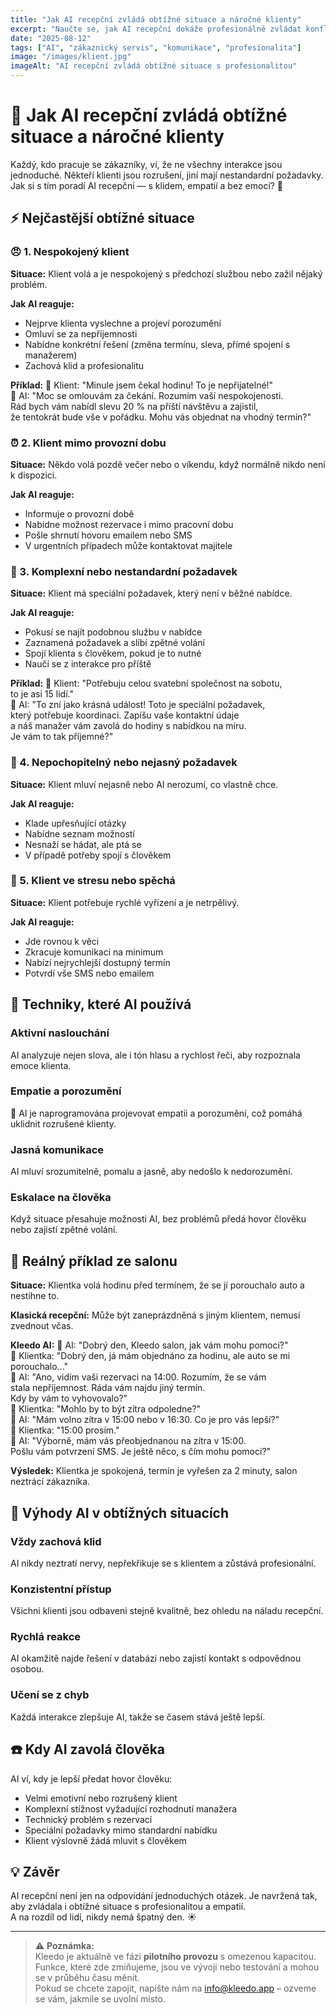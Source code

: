 ```yaml
---
title: "Jak AI recepční zvládá obtížné situace a náročné klienty"
excerpt: "Naučte se, jak AI recepční dokáže profesionálně zvládat konfliktní situace, nespokojené klienty a nestandartní požadavky."
date: "2025-08-12"
tags: ["AI", "zákaznický servis", "komunikace", "profesionalita"]
image: "/images/klient.jpg"
imageAlt: "AI recepční zvládá obtížné situace s profesionalitou"
---
```


# 🤖 Jak AI recepční zvládá obtížné situace a náročné klienty

Každý, kdo pracuje se zákazníky, ví, že ne všechny interakce jsou jednoduché. Někteří klienti jsou rozrušení, jiní mají nestandardní požadavky. Jak si s tím poradí AI recepční — s klidem, empatií a bez emocí? 💪

## ⚡ Nejčastější obtížné situace

### 😠 1. Nespokojený klient

**Situace:** Klient volá a je nespokojený s předchozí službou nebo zažil nějaký problém.

**Jak AI reaguje:**
- Nejprve klienta vyslechne a projeví porozumění
- Omluví se za nepříjemnosti
- Nabídne konkrétní řešení (změna termínu, sleva, přímé spojení s manažerem)
- Zachová klid a profesionalitu

**Příklad:**
💬 Klient: "Minule jsem čekal hodinu! To je nepřijatelné!"  
🤖 AI: "Moc se omlouvám za čekání. Rozumím vaší nespokojenosti.  
     Rád bych vám nabídl slevu 20 % na příští návštěvu a zajistil,  
     že tentokrát bude vše v pořádku. Mohu vás objednat na vhodný termín?"

### ⏰ 2. Klient mimo provozní dobu

**Situace:** Někdo volá pozdě večer nebo o víkendu, když normálně nikdo není k dispozici.

**Jak AI reaguje:**
- Informuje o provozní době
- Nabídne možnost rezervace i mimo pracovní dobu
- Pošle shrnutí hovoru emailem nebo SMS
- V urgentních případech může kontaktovat majitele

### 🧩 3. Komplexní nebo nestandardní požadavek

**Situace:** Klient má speciální požadavek, který není v běžné nabídce.

**Jak AI reaguje:**
- Pokusí se najít podobnou službu v nabídce
- Zaznamená požadavek a slíbí zpětné volání
- Spojí klienta s člověkem, pokud je to nutné
- Naučí se z interakce pro příště

**Příklad:**
💬 Klient: "Potřebuju celou svatební společnost na sobotu,  
         to je asi 15 lidí."  
🤖 AI: "To zní jako krásná událost! Toto je speciální požadavek,  
     který potřebuje koordinaci. Zapíšu vaše kontaktní údaje  
     a náš manažer vám zavolá do hodiny s nabídkou na míru.  
     Je vám to tak příjemné?"

### 🤔 4. Nepochopitelný nebo nejasný požadavek

**Situace:** Klient mluví nejasně nebo AI nerozumí, co vlastně chce.

**Jak AI reaguje:**
- Klade upřesňující otázky
- Nabídne seznam možností
- Nesnaží se hádat, ale ptá se
- V případě potřeby spojí s člověkem

### 💨 5. Klient ve stresu nebo spěchá

**Situace:** Klient potřebuje rychlé vyřízení a je netrpělivý.

**Jak AI reaguje:**
- Jde rovnou k věci
- Zkracuje komunikaci na minimum
- Nabízí nejrychlejší dostupný termín
- Potvrdí vše SMS nebo emailem

## 🧠 Techniky, které AI používá

### Aktivní naslouchání
AI analyzuje nejen slova, ale i tón hlasu a rychlost řeči, aby rozpoznala emoce klienta.

### Empatie a porozumění
💛 AI je naprogramována projevovat empatii a porozumění, což pomáhá uklidnit rozrušené klienty.

### Jasná komunikace
AI mluví srozumitelně, pomalu a jasně, aby nedošlo k nedorozumění.

### Eskalace na člověka
Když situace přesahuje možnosti AI, bez problémů předá hovor člověku nebo zajistí zpětné volání.

## 💬 Reálný příklad ze salonu

**Situace:** Klientka volá hodinu před termínem, že se jí porouchalo auto a nestihne to.

**Klasická recepční:** Může být zaneprázdněná s jiným klientem, nemusí zvednout včas.

**Kleedo AI:**
🤖 AI: "Dobrý den, Kleedo salon, jak vám mohu pomoci?"  
💬 Klientka: "Dobrý den, já mám objednáno za hodinu, ale auto se mi porouchalo..."  
🤖 AI: "Ano, vidím vaši rezervaci na 14:00. Rozumím, že se vám  
     stala nepříjemnost. Ráda vám najdu jiný termín.  
     Kdy by vám to vyhovovalo?"  
💬 Klientka: "Mohlo by to být zítra odpoledne?"  
🤖 AI: "Mám volno zítra v 15:00 nebo v 16:30. Co je pro vás lepší?"  
💬 Klientka: "15:00 prosím."  
🤖 AI: "Výborně, mám vás přeobjednanou na zítra v 15:00.  
     Pošlu vám potvrzení SMS. Je ještě něco, s čím mohu pomoci?"

**Výsledek:** Klientka je spokojená, termín je vyřešen za 2 minuty, salon neztrácí zákazníka.

## 🌟 Výhody AI v obtížných situacích

### Vždy zachová klid
AI nikdy neztratí nervy, nepřekřikuje se s klientem a zůstává profesionální.

### Konzistentní přístup
Všichni klienti jsou odbaveni stejně kvalitně, bez ohledu na náladu recepční.

### Rychlá reakce
AI okamžitě najde řešení v databázi nebo zajistí kontakt s odpovědnou osobou.

### Učení se z chyb
Každá interakce zlepšuje AI, takže se časem stává ještě lepší.

## ☎️ Kdy AI zavolá člověka

AI ví, kdy je lepší předat hovor člověku:
- Velmi emotivní nebo rozrušený klient
- Komplexní stížnost vyžadující rozhodnutí manažera
- Technický problém s rezervací
- Speciální požadavky mimo standardní nabídku
- Klient výslovně žádá mluvit s člověkem

## 💡 Závěr

AI recepční není jen na odpovídání jednoduchých otázek. Je navržená tak, aby zvládala i obtížné situace s profesionalitou a empatií.  
A na rozdíl od lidí, nikdy nemá špatný den. ☀️  

---

> ⚠️ **Poznámka:**  
> Kleedo je aktuálně ve fázi **pilotního provozu** s omezenou kapacitou.  
> Funkce, které zde zmiňujeme, jsou ve vývoji nebo testování a mohou se v průběhu času měnit.  
> Pokud se chcete zapojit, napište nám na [info@kleedo.app](mailto:info@kleedo.app) – ozveme se vám, jakmile se uvolní místo.

